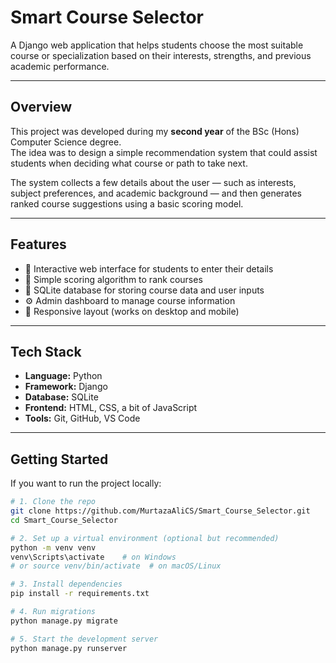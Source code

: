 # Smart Course Selector

A Django web application that helps students choose the most suitable course or specialization based on their interests, strengths, and previous academic performance.

---

## Overview

This project was developed during my **second year** of the BSc (Hons) Computer Science degree.  
The idea was to design a simple recommendation system that could assist students when deciding what course or path to take next.

The system collects a few details about the user — such as interests, subject preferences, and academic background — and then generates ranked course suggestions using a basic scoring model.

---

## Features

- 🧭 Interactive web interface for students to enter their details  
- 🧮 Simple scoring algorithm to rank courses  
- 💾 SQLite database for storing course data and user inputs  
- ⚙️ Admin dashboard to manage course information  
- 📱 Responsive layout (works on desktop and mobile)

---

## Tech Stack

- **Language:** Python  
- **Framework:** Django  
- **Database:** SQLite  
- **Frontend:** HTML, CSS, a bit of JavaScript  
- **Tools:** Git, GitHub, VS Code

---

## Getting Started

If you want to run the project locally:

```bash
# 1. Clone the repo
git clone https://github.com/MurtazaAliCS/Smart_Course_Selector.git
cd Smart_Course_Selector

# 2. Set up a virtual environment (optional but recommended)
python -m venv venv
venv\Scripts\activate    # on Windows
# or source venv/bin/activate  # on macOS/Linux

# 3. Install dependencies
pip install -r requirements.txt

# 4. Run migrations
python manage.py migrate

# 5. Start the development server
python manage.py runserver

